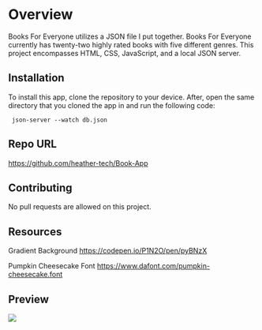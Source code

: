 # Overview

Books For Everyone utilizes a JSON file I put together. Books For Everyone currently has twenty-two highly rated books with five different genres. This project encompasses HTML, CSS, JavaScript, and a local JSON server. 


## Installation

To install this app, clone the repository to your device. After, open the same directory that you cloned the app in and run the following code:

``` json-server --watch db.json```

## Repo URL

https://github.com/heather-tech/Book-App

## Contributing

No pull requests are allowed on this project.

## Resources

Gradient Background
https://codepen.io/P1N2O/pen/pyBNzX

Pumpkin Cheesecake Font
https://www.dafont.com/pumpkin-cheesecake.font


## Preview
![](readme/GIF%201.gif)